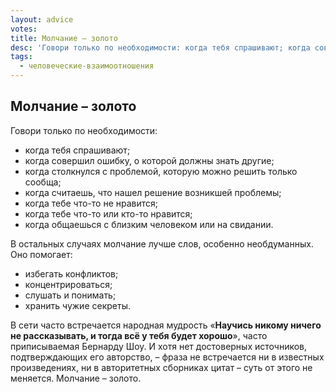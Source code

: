 ```yaml
---
layout: advice
votes:
title: Молчание – золото
desc: 'Говори только по необходимости: когда тебя спрашивают; когда совершил ошибку…'
tags:
  - человеческие-взаимоотношения
---
```


## Молчание – золото

Говори только по необходимости:

- когда тебя спрашивают;
- когда совершил ошибку, о которой должны знать другие;
- когда столкнулся с проблемой, которую можно решить только сообща;
- когда считаешь, что нашел решение возникшей проблемы;
- когда тебе что-то не нравится;
- когда тебе что-то или кто-то нравится;
- когда общаешься с близким человеком или на свидании.

В остальных случаях молчание лучше слов, особенно необдуманных. Оно помогает:

- избегать конфликтов;
- концентрироваться;
- слушать и понимать;
- хранить чужие секреты.

В сети часто встречается народная мудрость «**Научись никому ничего не рассказывать, и тогда всё у тебя будет хорошо**», часто приписываемая Бернарду Шоу. И хотя нет достоверных источников, подтверждающих его авторство, – фраза не встречается ни в известных произведениях, ни в авторитетных сборниках цитат – суть от этого не меняется. Молчание – золото.
